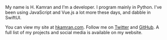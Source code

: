 My name is H. Kamran and I'm a developer. I program mainly in Python. I've been using JavaScript and Vue.js a lot more these days, and dabble in SwiftUI. 

You can view my site at [hkamran.com](https://hkamran.com). Follow me on [Twitter](https://twitter.com/hkamran80) and [GitHub](https://github.com/hkamran80). A full list of my projects and social media is available on my website.